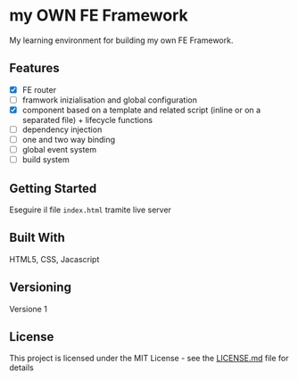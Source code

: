 # my OWN FE Framework
My learning environment for building my own FE Framework.

## Features
- [x] FE router
- [ ] framwork inizialisation and global configuration
- [x] component based on a template and related script (inline or on a separated file) + lifecycle functions
- [ ] dependency injection
- [ ] one and two way binding
- [ ] global event system
- [ ] build system

## Getting Started
Eseguire il file `index.html` tramite live server


## Built With
HTML5, CSS, Jacascript


## Versioning
Versione 1

## License
This project is licensed under the MIT License - see the [LICENSE.md](LICENSE.md) file for details



